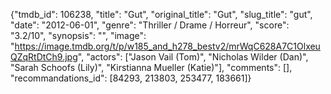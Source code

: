 {"tmdb_id": 106238, "title": "Gut", "original_title": "Gut", "slug_title": "gut", "date": "2012-06-01", "genre": "Thriller / Drame / Horreur", "score": "3.2/10", "synopsis": "", "image": "https://image.tmdb.org/t/p/w185_and_h278_bestv2/mrWqC628A7C1OlxeuQZqRtDtCh9.jpg", "actors": ["Jason Vail (Tom)", "Nicholas Wilder (Dan)", "Sarah Schoofs (Lily)", "Kirstianna Mueller (Katie)"], "comments": [], "recommandations_id": [84293, 213803, 253477, 183661]}